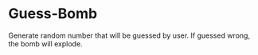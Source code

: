 # Guess-Bomb
Generate random number that will be guessed by user. If guessed wrong, the bomb will explode.

